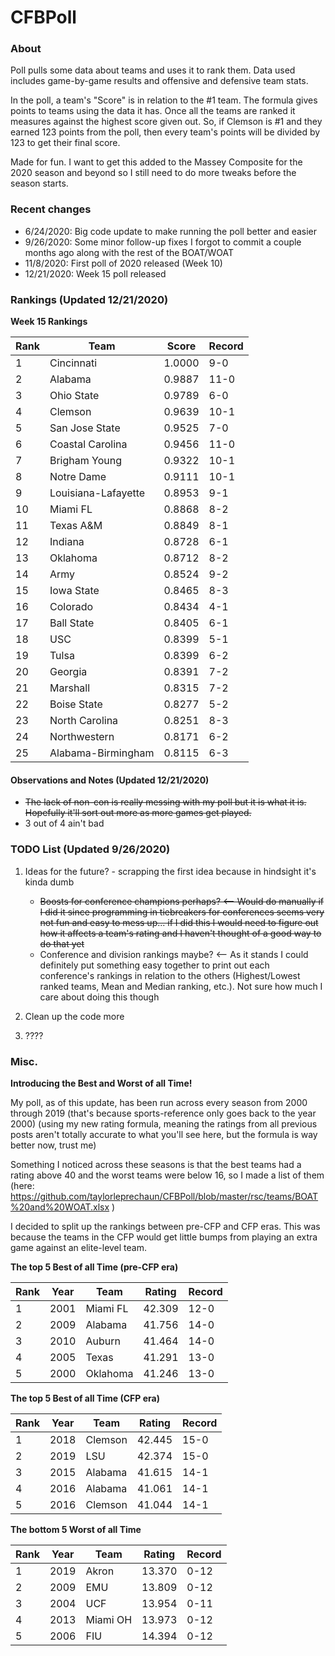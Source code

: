 # CFBPoll

### About

Poll pulls some data about teams and uses it to rank them.  Data used includes game-by-game results and offensive and defensive team stats.

In the poll, a team's "Score" is in relation to the #1 team.  The formula gives points to teams using the data it has.  Once all the teams are ranked it measures against the highest score given out.  So, if Clemson is #1 and they earned 123 points from the poll, then every team's points will be divided by 123 to get their final score.

Made for fun.  I want to get this added to the Massey Composite for the 2020 season and beyond so I still need to do more tweaks before the season starts.

### Recent changes

* 6/24/2020: Big code update to make running the poll better and easier
* 9/26/2020: Some minor follow-up fixes I forgot to commit a couple months ago along with the rest of the BOAT/WOAT
* 11/8/2020: First poll of 2020 released (Week 10)
* 12/21/2020: Week 15 poll released

### Rankings (Updated 12/21/2020)

**Week 15 Rankings**

Rank| Team | Score | Record
---|---|---|---
1 | Cincinnati | 1.0000 | 9-0
2 | Alabama | 0.9887 | 11-0
3 | Ohio State | 0.9789 | 6-0
4 | Clemson | 0.9639 | 10-1
5 | San Jose State | 0.9525 | 7-0
6 | Coastal Carolina | 0.9456 | 11-0
7 | Brigham Young | 0.9322 | 10-1
8 | Notre Dame | 0.9111 | 10-1
9 | Louisiana-Lafayette | 0.8953 | 9-1
10 | Miami FL | 0.8868 | 8-2
11 | Texas A&M | 0.8849 | 8-1
12 | Indiana | 0.8728 | 6-1
13 | Oklahoma | 0.8712 | 8-2
14 | Army | 0.8524 | 9-2
15 | Iowa State | 0.8465 | 8-3
16 | Colorado | 0.8434 | 4-1
17 | Ball State | 0.8405 | 6-1
18 | USC | 0.8399 | 5-1
19 | Tulsa | 0.8399 | 6-2
20 | Georgia | 0.8391 | 7-2
21 | Marshall | 0.8315 | 7-2
22 | Boise State | 0.8277 | 5-2
23 | North Carolina | 0.8251 | 8-3
24 | Northwestern | 0.8171 | 6-2
25 | Alabama-Birmingham | 0.8115 | 6-3

#### Observations and Notes (Updated 12/21/2020)

* ~~The lack of non-con is really messing with my poll but it is what it is.  Hopefully it'll sort out more as more games get played.~~
* 3 out of 4 ain't bad

### TODO List (Updated 9/26/2020)

1. Ideas for the future? - scrapping the first idea because in hindsight it's kinda dumb
    * ~~Boosts for conference champions perhaps? <-- Would do manually if I did it since programming in tiebreakers for conferences seems very not fun and easy to mess up... if I did this I would need to figure out how it affects a team's rating and I haven't thought of a good way to do that yet~~
    * Conference and division rankings maybe? <-- As it stands I could definitely put something easy together to print out each conference's rankings in relation to the others (Highest/Lowest ranked teams, Mean and Median ranking, etc.).  Not sure how much I care about doing this though
	
2. Clean up the code more

3. ????

### Misc.

**Introducing the Best and Worst of all Time!**

My poll, as of this update, has been run across every season from 2000 through 2019 (that's because sports-reference only goes back to the year 2000) (using my new rating formula, meaning the ratings from all previous posts aren't totally accurate to what you'll see here, but the formula is way better now, trust me)

Something I noticed across these seasons is that the best teams had a rating above 40 and the worst teams were below 16, so I made a list of them (here: https://github.com/taylorleprechaun/CFBPoll/blob/master/rsc/teams/BOAT%20and%20WOAT.xlsx )

I decided to split up the rankings between pre-CFP and CFP eras.  This was because the teams in the CFP would get little bumps from playing an extra game against an elite-level team.

**The top 5 Best of all Time (pre-CFP era)**

Rank | Year | Team | Rating | Record
---|---|---|---|---
1 | 2001 | Miami FL | 42.309 | 12-0
2 | 2009 | Alabama | 41.756 | 14-0
3 | 2010 | Auburn | 41.464 | 14-0
4 | 2005 | Texas | 41.291 | 13-0
5 | 2000 | Oklahoma | 41.246 | 13-0

**The top 5 Best of all Time (CFP era)**

Rank | Year | Team | Rating | Record
---|---|---|---|---
1 | 2018 | Clemson | 42.445 | 15-0
2 | 2019 | LSU | 42.374 | 15-0
3 | 2015 | Alabama | 41.615 | 14-1
4 | 2016 | Alabama | 41.061 | 14-1
5 | 2016 | Clemson | 41.044 | 14-1

**The bottom 5 Worst of all Time**

Rank | Year | Team | Rating | Record
---|---|---|---|---
1 | 2019 | Akron | 13.370 | 0-12
2 | 2009 | EMU | 13.809 | 0-12
3 | 2004 | UCF | 13.954 | 0-11
4 | 2013 | Miami OH | 13.973 | 0-12
5 | 2006 | FIU | 14.394 | 0-12
